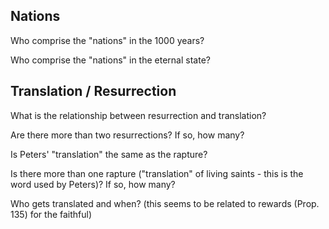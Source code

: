 ## Nations
Who comprise the "nations" in the 1000 years?

Who comprise the "nations" in the eternal state?

## Translation / Resurrection

What is the relationship between resurrection and translation?

Are there more than two resurrections? If so, how many?

Is Peters' "translation" the same as the rapture?

Is there more than one rapture ("translation" of living saints - this is the word used by Peters)? If so, how many?

Who gets translated and when? (this seems to be related to rewards (Prop. 135) for the faithful)








